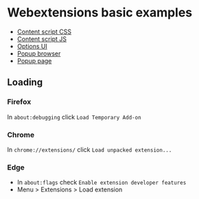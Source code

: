 # Webextensions basic examples

 - [Content script CSS](content-script-css/README.md)
 - [Content script JS](content-script-js/README.md)
 - [Options UI](options-ui/README.md)
 - [Popup browser](popup-browser/README.md)
 - [Popup page](popup-page/README.md)


## Loading

### Firefox

In `about:debugging` click `Load Temporary Add-on`

### Chrome

In `chrome://extensions/` click `Load unpacked extension...`

### Edge

 - In `about:flags` check `Enable extension developer features`
 - Menu > Extensions > Load extension
